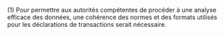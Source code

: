 (1) Pour permettre aux autorités compétentes de procéder à une analyse efficace des données, une cohérence des normes et des formats utilisés pour les déclarations de transactions serait nécessaire.